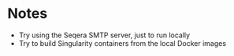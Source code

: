 # Notes

 * Try using the Seqera SMTP server, just to run locally
 * Try to build Singularity containers from the local Docker images
